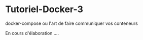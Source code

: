 # Tutoriel-Docker-3
docker-compose ou l'art de faire communiquer vos conteneurs

En cours d'élaboration ....
